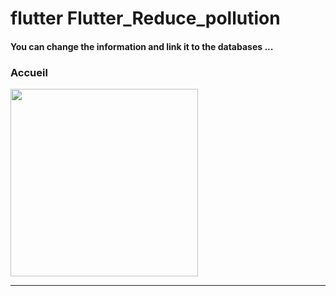 <h1> flutter Flutter_Reduce_pollution </h1>





<h4> You can change the information and link it to the databases ...</h4>




<h3>Accueil</h3>



<img src="https://github.com/abenkoula71/Flutter-caffee-d/blob/main/Screenshot_1643032183.png" width="300" /> <hr>
